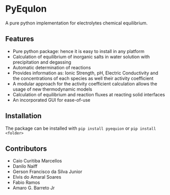 # PyEquIon

A pure python implementation for electrolytes chemical equilibrium.

## Features

- Pure python package: hence it is easy to install in any platform
- Calculation of equilibrium of inorganic salts in water solution with precipitation and degassing
- Automatic determination of reactions
- Provides information as: Ionic Strength, pH, Electric Conductivity and the concentrations of each species as well their activity coefficient
- A modular approach for the activity coefficient calculation allows the usage of new thermodynamic models
- Calculation of equilibrium and reaction fluxes at reacting solid interfaces
- An incorporated GUI for ease-of-use

## Installation

The package can be installed with `pip install pyequion` or `pip install <folder>`

## Contributors

- Caio Curitiba Marcellos
- Danilo Naiff
- Gerson Francisco da Silva Junior
- Elvis do Amaral Soares
- Fabio Ramos
- Amaro G. Barreto Jr
